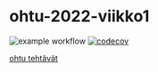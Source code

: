# ohtu-2022-viikko1
![example workflow](https://github.com/gitcomits/ohtu-2022-viikko1/actions/workflows/main.yml/badge.svg)
[![codecov](https://codecov.io/gh/gitcomits/ohtu-2022-viikko1/branch/main/graph/badge.svg?token=WNBEQJL6V5)](https://codecov.io/gh/gitcomits/ohtu-2022-viikko1)

[ohtu tehtävät](https://github.com/gitcomits/ohtu2022-tehtavat)
